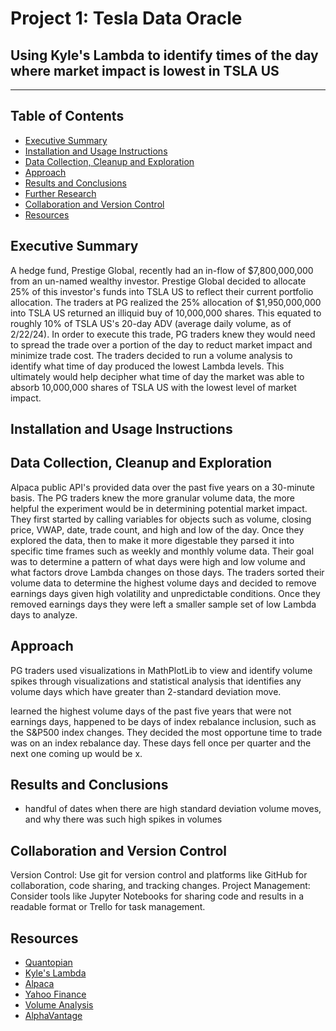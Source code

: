 # Project 1: Tesla Data Oracle
##  Using Kyle's Lambda to identify times of the day where market impact is lowest in TSLA US
---
## Table of Contents 
* [Executive Summary](#executive-summary)
* [Installation and Usage Instructions](#installation-and-usage-instructions)
* [Data Collection, Cleanup and Exploration](#data-collection-cleanup-and-exploration)
* [Approach](#approach)
* [Results and Conclusions](#results-and-conclusions)
* [Further Research](#further-research)
* [Collaboration and Version Control](#collaboration-and-version-control)
* [Resources](#resources)

## Executive Summary
  A hedge fund, Prestige Global, recently had an in-flow of $7,800,000,000 from an un-named wealthy investor. Prestige Global decided to allocate 25% of this investor's funds into TSLA US to reflect their current portfolio allocation. The traders at PG realized the 25% allocation of $1,950,000,000 into TSLA US returned an illiquid buy of 10,000,000 shares. This equated to  roughly 10% of TSLA US's 20-day ADV (average daily volume, as of 2/22/24). In order to execute this trade, PG traders knew they would need to spread the trade over a portion of the day to reduct market impact and minimize trade cost. The traders decided to run a volume analysis to identify what time of day produced the lowest Lambda levels. This ultimately would help decipher what time of day the market was able to absorb 10,000,000 shares of TSLA US with the lowest level of market impact. 

## Installation and Usage Instructions
  
## Data Collection, Cleanup and Exploration
  Alpaca public API's provided data over the past five years on a 30-minute basis. The PG traders knew the more granular volume data, the more helpful the experiment would be in determining potential market impact. They first started by calling variables for objects such as volume, closing price, VWAP, date, trade count, and high and low of the day. Once they explored the data, then to make it more digestable they parsed it into specific time frames such as weekly and monthly volume data. Their goal was to determine a pattern of what days were high and low volume and what factors drove Lambda changes on those days. The traders sorted their volume data to determine the highest volume days and decided to remove earnings days given high volatility and unpredictable conditions. Once they removed earnings days they were left a smaller sample set of low Lambda days to analyze. 
  
## Approach
  PG traders used visualizations in MathPlotLib to view and identify volume spikes through visualizations and statistical analysis that identifies any volume days which have greater than 2-standard deviation move. 
  
  learned the highest volume days of the past five years that were not earnings days, happened to be days of index rebalance inclusion, such as the S&P500 index changes. They decided the most opportune time to trade was on an index rebalance day. These days fell once per quarter and the next one coming up would be x. 

## Results and Conclusions
  - handful of dates when there are high standard deviation volume moves, and why there was such high spikes in volumes

## Collaboration and Version Control
  Version Control: Use git for version control and platforms like GitHub for collaboration, code sharing, and tracking changes.
Project Management: Consider tools like Jupyter Notebooks for sharing code and results in a readable format or Trello for task management.

## Resources 
* [Quantopian](https://github.com/quantopian)
* [Kyle's Lambda](https://frds.io/measures/kyle_lambda/)
* [Alpaca](https://alpaca.markets/data)
* [Yahoo Finance](https://finance.yahoo.com/quote/TSLA/?guccounter=1&guce_referrer=aHR0cHM6Ly93d3cuZ29vZ2xlLmNvbS8&guce_referrer_sig=AQAAAF523cXjMPfBSYf_9GiKR7BOjZzGxmMlkw428EYYxwkW7kzJDvhsk_0jiKTLMISF1RzESWiViBZrSmEIyG_zOlkPJ3xE0ADL8UIbkVipAiWlEwblr5xHOc33LT7UZcQorYaqk0-N4KsINTo9zTmIdUVasgCJztHugVaoYHOKZMfN)
* [Volume Analysis](https://ycharts.com/companies/TSLA/average_volume_30)
* [AlphaVantage](https://www.alphavantage.co/documentation/)
  

  

